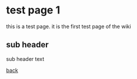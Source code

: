 <!--
author: gbmor
title: Test Page 2
description: Second test page of the wiki
-->

# test page 1

this is a test page. it is the first test page of the wiki

## sub header

sub header text

[back](/)
